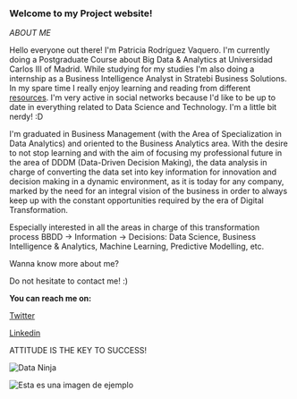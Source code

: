 ### **Welcome to my Project website!**

_ABOUT ME_

Hello everyone out there! I'm Patricia Rodríguez Vaquero. I'm currently doing a Postgraduate Course about Big Data & Analytics at Universidad Carlos III of Madrid. While studying for my studies I'm also doing a internship as a Business Intelligence Analyst in Stratebi Business Solutions. In my spare time I really enjoy learning and reading from different [resources](https://twitter.com/patri_vaquero_/status/1250537093991927811). I'm very active in social networks because I'd like to be up to date in everything related to Data Science and Technology. I'm a little bit nerdy! :D

I'm graduated in Business Management (with the Area of Specialization in Data Analytics) and oriented to the Business Analytics area. With the desire to not stop learning and with the aim of focusing my professional future in the area of DDDM (Data-Driven Decision Making), the data analysis in charge of converting the data set into key information for innovation and decision making in a dynamic environment, as it is today for any company, marked by the need for an integral vision of the business in order to always keep up with the constant opportunities required by the era of Digital Transformation.

Especially interested in all the areas in charge of this transformation process BBDD -> Information -> Decisions: Data Science, Business Intelligence & Analytics, Machine Learning, Predictive Modelling, etc.

Wanna know more about me?

Do not hesitate to contact me! :)

**You can reach me on:**

[Twitter](https://twitter.com/patri_vaquero_)

[Linkedin](https://www.linkedin.com/in/patricia-rodr%C3%ADguez-vaquero-53425311a/)

ATTITUDE IS THE KEY TO SUCCESS! 

![Data Ninja][Father]

[Father]: https://github.com/PatriciaVaquero/website/data_ninja.png

![Esta es una imagen de ejemplo](https://www.google.com/search?q=data+ninja&sxsrf=ALeKk01r7O07tb4aRvENIXl8EsvW9gd6zg:1587321332014&source=lnms&tbm=isch&sa=X&ved=2ahUKEwj2_43hkPXoAhVR6uAKHfFsCM8Q_AUoAXoECAsQAw&biw=1280&bih=610#imgrc=uHJ-eHPKPF-InM)
